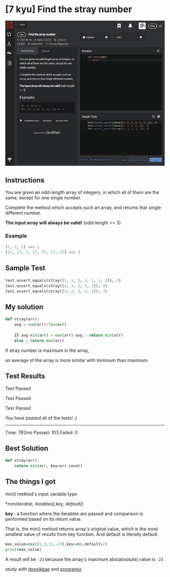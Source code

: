 # [7 kyu] Find the stray number

![image](./Problem.png)


## Instructions

You are given an *odd-length* array of integers, in which all of them are the same, except for one single number.

Complete the method which accepts such an array, and returns that single different number.

**The input array will always be valid!** (odd-length >= 3)

### Example

```python
[1, 1, 2] ==> 2
[17, 17, 3, 17, 17, 17, 17] ==> 3
```




## Sample Test

```python
test.assert_equals(stray([1, 1, 1, 1, 1, 1, 2]), 2)
test.assert_equals(stray([2, 3, 2, 2, 2]), 3)
test.assert_equals(stray([3, 2, 2, 2, 2]), 3)
```



## My solution

```python
def stray(arr):
    avg = sum(arr)/len(arr)

    if avg-min(arr) > max(arr)-avg : return min(arr)
    else : return max(arr)
```

If stray number is maximum in the array,

an average of the array is more similar with minimum than maximum.

## Test Results

Test Passed

Test Passed

Test Passed

You have passed all of the tests! :)

---------

Time: 782ms Passed: 103 Failed: 0



## Best Solution

```python
def stray(arr):
    return min(arr, key=arr.count)
```



## The things I got

min() method's input variable type

**min(iterable, *iterables[,key, default])**

**key** :  a function where the iterables are passed and comparison is performed based on its return value.

That is, the min() method returns array's original value, which is the most smallest value of results from key function. And default is literally default.

```python
max_value=max([1,3,11,-23],key=abs,default=2)
print(max_value)
```

A result will be  `-23`  because the array's maximum abs(absolute) value is  `-23`



study with [doosikbae](https://blog.doosikbae.com/15) and [programiz](https://www.programiz.com/python-programming/methods/built-in/min)

